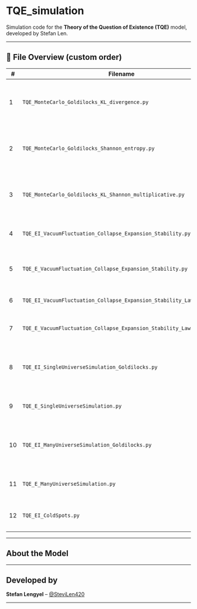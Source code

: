 #  TQE_simulation

Simulation code for the **Theory of the Question of Existence (TQE)** model, developed by Stefan Len.

---

## 📂 File Overview (custom order)

| #  | Filename                                                             | Description                                                          |
|----|----------------------------------------------------------------------|----------------------------------------------------------------------|
| 1  | `TQE_MonteCarlo_Goldilocks_KL_divergence.py`                         | Monte Carlo simulation with Goldilocks + KL divergence only          |
| 2  | `TQE_MonteCarlo_Goldilocks_Shannon_entropy.py`                       | Monte Carlo simulation with Goldilocks + Shannon entropy             |
| 3  | `TQE_MonteCarlo_Goldilocks_KL_Shannon_multiplicative.py`             | Monte Carlo simulation with Goldilocks + KL·Shannon (multiplicative) |
| 4  | `TQE_EI_VacuumFluctuation_Collapse_Expansion_Stability.py`           | Full evolution: vacuum fluctuation → stability (E,I)                 |
| 5  | `TQE_E_VacuumFluctuation_Collapse_Expansion_Stability.py`            | Full evolution: vacuum fluctuation → stability (E only)              |
| 6  | `TQE_EI_VacuumFluctuation_Collapse_Expansion_Stability_LawLockin.py` | Evolution with law lock-in behavior (E,I)                            |
| 7  | `TQE_E_VacuumFluctuation_Collapse_Expansion_Stability_LawLockin.py`  | Evolution with law lock-in behavior (E only)                         |
| 8  | `TQE_EI_SingleUniverseSimulation_Goldilocks.py`                      | Single-universe simulation with Goldilocks using (E,I)               |
| 9  | `TQE_E_SingleUniverseSimulation.py`                                  | Single-universe simulation with only (E)                             |
| 10 | `TQE_EI_ManyUniverseSimulation_Goldilocks.py`                        | Many-universe simulation with Goldilocks using (E,I)                 |
| 11 | `TQE_E_ManyUniverseSimulation.py`                                    | Many-universe simulation with only (E)                               |
| 12 | `TQE_EI_ColdSpots.py`                                                | Detects cold spots in (E,I) universe field simulations               |

---

##  About the Model



---

##  Developed by

**Stefan Lengyel** – [@SteviLen420](https://github.com/SteviLen420)

---
